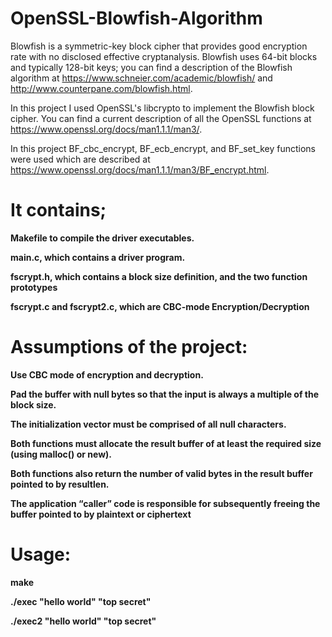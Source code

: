 # OpenSSL-Blowfish-Algorithm

Blowfish is a symmetric-key block cipher that provides good encryption rate with no disclosed effective cryptanalysis. Blowfish uses 64-bit blocks and typically 128-bit keys; you can find a description of the Blowfish algorithm at https://www.schneier.com/academic/blowfish/ and http://www.counterpane.com/blowfish.html.

In this project I used OpenSSL's libcrypto to implement the Blowfish block cipher. You can find a current description of all the OpenSSL functions at https://www.openssl.org/docs/man1.1.1/man3/.

In this project BF_cbc_encrypt, BF_ecb_encrypt, and BF_set_key functions were used which are described at https://www.openssl.org/docs/man1.1.1/man3/BF_encrypt.html.

# It contains;

**Makefile to compile the driver executables.**

**main.c, which contains a driver program.**

**fscrypt.h, which contains a block size definition, and the two function prototypes**

**fscrypt.c and fscrypt2.c, which are CBC-mode Encryption/Decryption**

# Assumptions of the project:

**Use CBC mode of encryption and decryption.**

**Pad the buffer with null bytes so that the input is always a multiple of the block size.**

**The initialization vector must be comprised of all null characters.**

**Both functions must allocate the result buffer of at least the required size (using malloc() or new).**

**Both functions also return the number of valid bytes in the result buffer pointed to by resultlen.**

**The application “caller” code is responsible for subsequently freeing the buffer pointed to by plaintext or ciphertext**

# Usage:

**make**

**./exec "hello world" "top secret"**

**./exec2 "hello world" "top secret"**

